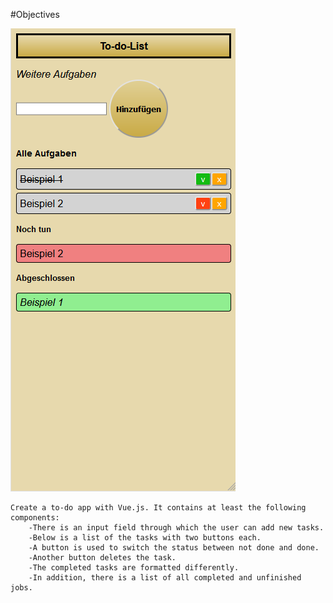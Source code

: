#Objectives 

![Screenshot](screenshot.png)

    Create a to-do app with Vue.js. It contains at least the following components:
        -There is an input field through which the user can add new tasks.
        -Below is a list of the tasks with two buttons each.
        -A button is used to switch the status between not done and done.
        -Another button deletes the task.
        -The completed tasks are formatted differently.
        -In addition, there is a list of all completed and unfinished jobs.